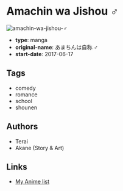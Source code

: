 # Amachin wa Jishou ♂

![amachin-wa-jishou-♂](https://cdn.myanimelist.net/images/manga/2/203524.jpg)

-   **type**: manga
-   **original-name**: あまちんは自称 ♂
-   **start-date**: 2017-06-17

## Tags

-   comedy
-   romance
-   school
-   shounen

## Authors

-   Terai
-   Akane (Story & Art)

## Links

-   [My Anime list](https://myanimelist.net/manga/110892/Amachin_wa_Jishou_%E2%99%82)
